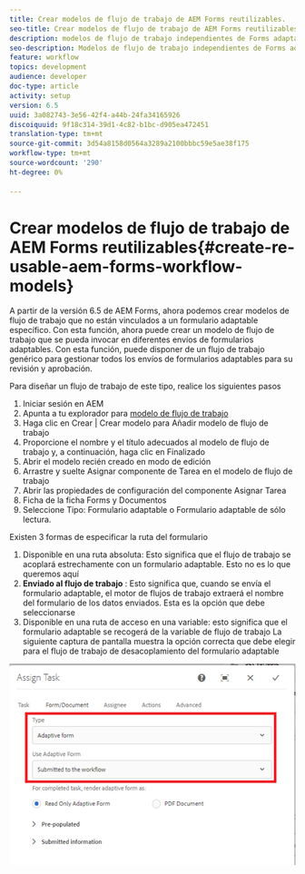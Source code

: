 ```yaml
---
title: Crear modelos de flujo de trabajo de AEM Forms reutilizables.
seo-title: Crear modelos de flujo de trabajo de AEM Forms reutilizables.
description: modelos de flujo de trabajo independientes de Forms adaptable.
seo-description: Modelos de flujo de trabajo independientes de Forms adaptable.
feature: workflow
topics: development
audience: developer
doc-type: article
activity: setup
version: 6.5
uuid: 3a082743-3e56-42f4-a44b-24fa34165926
discoiquuid: 9f18c314-39d1-4c82-b1bc-d905ea472451
translation-type: tm+mt
source-git-commit: 3d54a8158d0564a3289a2100bbbc59e5ae38f175
workflow-type: tm+mt
source-wordcount: '290'
ht-degree: 0%

---
```



# Crear modelos de flujo de trabajo de AEM Forms reutilizables{#create-re-usable-aem-forms-workflow-models}

A partir de la versión 6.5 de AEM Forms, ahora podemos crear modelos de flujo de trabajo que no están vinculados a un formulario adaptable específico. Con esta función, ahora puede crear un modelo de flujo de trabajo que se pueda invocar en diferentes envíos de formularios adaptables. Con esta función, puede disponer de un flujo de trabajo genérico para gestionar todos los envíos de formularios adaptables para su revisión y aprobación.

Para diseñar un flujo de trabajo de este tipo, realice los siguientes pasos

1. Iniciar sesión en AEM
1. Apunta a tu explorador para [modelo de flujo de trabajo](http://localhost:4502/libs/cq/workflow/admin/console/content/models.html)
1. Haga clic en Crear | Crear modelo para Añadir modelo de flujo de trabajo
1. Proporcione el nombre y el título adecuados al modelo de flujo de trabajo y, a continuación, haga clic en Finalizado
1. Abrir el modelo recién creado en modo de edición
1. Arrastre y suelte Asignar componente de Tarea en el modelo de flujo de trabajo
1. Abrir las propiedades de configuración del componente Asignar Tarea
1. Ficha de la ficha Forms y Documentos
1. Seleccione Tipo: Formulario adaptable o Formulario adaptable de sólo lectura.

Existen 3 formas de especificar la ruta del formulario

1. Disponible en una ruta absoluta: Esto significa que el flujo de trabajo se acoplará estrechamente con un formulario adaptable. Esto no es lo que queremos aquí
1. **Enviado al flujo de trabajo** : Esto significa que, cuando se envía el formulario adaptable, el motor de flujos de trabajo extraerá el nombre del formulario de los datos enviados. Esta es la opción que debe seleccionarse
1. Disponible en una ruta de acceso en una variable: esto significa que el formulario adaptable se recogerá de la variable de flujo de trabajo
La siguiente captura de pantalla muestra la opción correcta que debe elegir para el flujo de trabajo de desacoplamiento del formulario adaptable

![modelo de flujo de trabajo](assets/workflomodel.PNG)